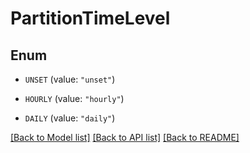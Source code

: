 # PartitionTimeLevel

## Enum


* `UNSET` (value: `"unset"`)

* `HOURLY` (value: `"hourly"`)

* `DAILY` (value: `"daily"`)


[[Back to Model list]](../README.md#documentation-for-models) [[Back to API list]](../README.md#documentation-for-api-endpoints) [[Back to README]](../README.md)


